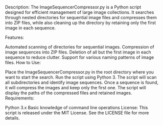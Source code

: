 Description:
The ImageSequencerCompressor.py is a Python script designed for efficient management of large image collections. It searches through nested directories for sequential image files and compresses them into ZIP files, while also cleaning up the directory by retaining only the first image in each sequence.

Features:

Automated scanning of directories for sequential images.
Compression of image sequences into ZIP files.
Deletion of all but the first image in each sequence to reduce clutter.
Support for various naming patterns of image files.
How to Use:

Place the ImageSequencerCompressor.py in the root directory where you want to start the search.
Run the script using Python 3.
The script will scan all subdirectories and identify image sequences.
Once a sequence is found, it will compress the images and keep only the first one.
The script will display the paths of the compressed files and retained images.
Requirements:

Python 3.x
Basic knowledge of command line operations
License:
This script is released under the MIT License. See the LICENSE file for more details.
